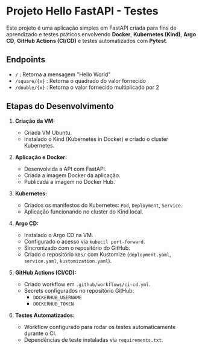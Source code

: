 # Projeto Hello FastAPI - Testes

Este projeto é uma aplicação simples em FastAPI criada para fins de aprendizado e testes práticos envolvendo **Docker**, **Kubernetes (Kind)**, **Argo CD**, **GitHub Actions (CI/CD)** e testes automatizados com **Pytest**.

## Endpoints

- `/` : Retorna a mensagem "Hello World"
- `/square/{x}` : Retorna o quadrado do valor fornecido
- `/double/{x}` : Retorna o valor fornecido multiplicado por 2

## Etapas do Desenvolvimento

1. **Criação da VM:**
   - Criada VM Ubuntu.
   - Instalado o Kind (Kubernetes in Docker) e criado o cluster Kubernetes.

2. **Aplicação e Docker:**
   - Desenvolvida a API com FastAPI.
   - Criada a imagem Docker da aplicação.
   - Publicada a imagem no Docker Hub.

3. **Kubernetes:**
   - Criados os manifestos do Kubernetes: `Pod`, `Deployment`, `Service`.
   - Aplicação funcionando no cluster do Kind local.

4. **Argo CD:**
   - Instalado o Argo CD na VM.
   - Configurado o acesso via `kubectl port-forward`.
   - Sincronizado com o repositório do GitHub.
   - Criado o repositório `k8s/` com Kustomize (`deployment.yaml`, `service.yaml`, `kustomization.yaml`).

5. **GitHub Actions (CI/CD):**
   - Criado workflow em `.github/workflows/ci-cd.yml`.
   - Secrets configurados no repositório GitHub:
     - `DOCKERHUB_USERNAME`
     - `DOCKERHUB_TOKEN`

6. **Testes Automatizados:**
   - Workflow configurado para rodar os testes automaticamente durante o CI.
   - Dependências de teste instaladas via `requirements.txt`.
